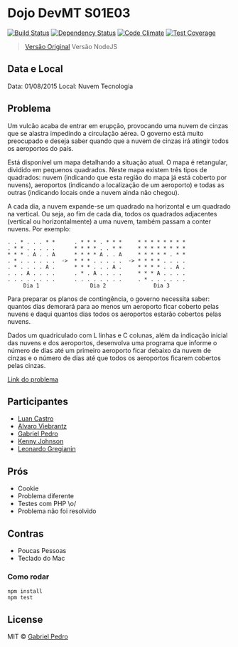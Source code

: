 # Dojo DevMT S01E03 
[![Build Status][travis-image]][travis-url] [![Dependency Status][daviddm-image]][daviddm-url] [![Code Climate][climate-image]][climate-url]  [![Test Coverage][coverage-image]][coverage-url] 

> [Versão Original](https://github.com/devmatogrosso/dojo-s01e03-nuvem-cinza.php)
> Versão NodeJS

## Data e Local
Data: 01/08/2015
Local: Nuvem Tecnologia

## Problema
Um vulcão acaba de entrar em erupção, provocando uma nuvem de cinzas que se alastra impedindo a circulação aérea. O governo está muito preocupado e deseja saber quando que a nuvem de cinzas irá atingir todos os aeroportos do país.

Está disponível um mapa detalhando a situação atual. O mapa é retangular, dividido em pequenos quadrados. Neste mapa existem três tipos de quadrados: nuvem (indicando que esta região do mapa já está coberto por nuvens), aeroportos (indicando a localização de um aeroporto) e todas as outras (indicando locais onde a nuvem ainda não chegou).

A cada dia, a nuvem expande-se um quadrado na horizontal e um quadrado na vertical. Ou seja, ao fim de cada dia, todos os quadrados adjacentes (vertical ou horizontalmente) a uma nuvem, também passam a conter nuvens. Por exemplo:
```
. . * . . . * *      . * * * . * * *     * * * * * * * *
. * * . . . . .      * * * * . . * *     * * * * * * * *
* * * . A . . A      * * * * A . . A     * * * * * . * *
. * . . . . . .  ->  * * * . . . . .  -> * * * * . . . .
. * . . . . A .      * * * . . . A .     * * * * . . A .
. . . A . . . .      . * . A . . . .     * * * A . . . .
. . . . . . . .      . . . . . . . .     . * . . . . . .
     Dia 1                Dia 2               Dia 3
```
Para preparar os planos de contingência, o governo necessita saber: quantos dias demorará para ao menos um aeroporto ficar coberto pelas nuvens e daqui quantos dias todos os aeroportos estarão cobertos pelas nuvens.

Dados um quadriculado com L linhas e C colunas, além da indicação inicial das nuvens e dos aeroportos, desenvolva uma programa que informe o número de dias até um primeiro aeroporto ficar debaixo da nuvem de cinzas e o número de dias até que todos os aeroportos ficarem cobertos pelas cinzas.

[Link do problema](http://dojopuzzles.com/problemas/exibe/nuvem-de-cinzas/)

## Participantes 

 * [Luan Castro](https://github.com/castrolol)
 * [Alvaro Viebrantz](https://github.com/alvarowolfx)
 * [Gabriel Pedro](https://github.com/gpedro)
 * [Kenny Johnson](https://github.com/kennyjsa)
 * [Leonardo Gregianin](https://github.com/leogregianin/)

## Prós 

 * Cookie
 * Problema diferente
 * Testes com PHP \o/
 * Problema não foi resolvido

## Contras
 
 * Poucas Pessoas
 * Teclado do Mac


### Como rodar
```shell
npm install
npm test
```

## License

MIT © [Gabriel Pedro](https://gpedro.net)

[travis-image]: https://travis-ci.org/gpedro/dojo-s01e03-nuvem-cinza.js.svg?branch=master
[travis-url]: https://travis-ci.org/gpedro/dojo-s01e03-nuvem-cinza.js
[daviddm-image]: https://david-dm.org/gpedro/dojo-s01e03-nuvem-cinza.js.svg?theme=shields.io
[daviddm-url]: https://david-dm.org/gpedro/dojo-s01e03-nuvem-cinza.js
[climate-image]: https://codeclimate.com/github/devmatogrosso/dojo-s01e03-nuvem-cinza.js/badges/gpa.svg
[climate-url]: https://codeclimate.com/github/devmatogrosso/dojo-s01e03-nuvem-cinza.js
[coverage-image]: https://codeclimate.com/github/devmatogrosso/dojo-s01e03-nuvem-cinza.js/badges/coverage.svg
[coverage-url]: https://codeclimate.com/github/devmatogrosso/dojo-s01e03-nuvem-cinza.js/coverage
